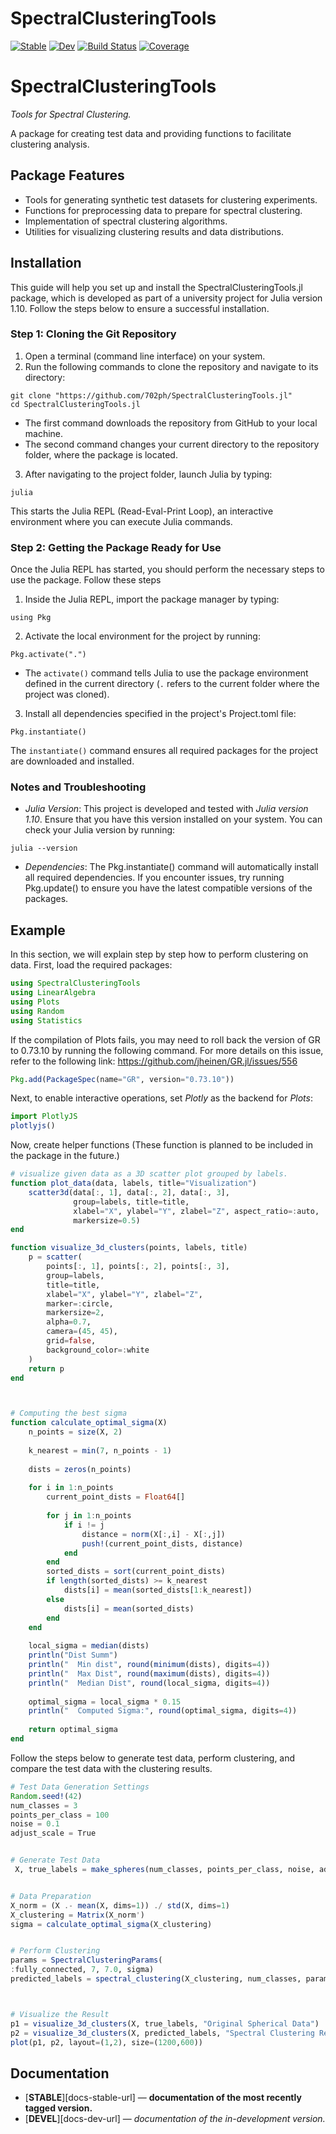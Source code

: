 # SpectralClusteringTools

[![Stable](https://img.shields.io/badge/docs-stable-blue.svg)](https://702ph.github.io/SpectralClusteringTools.jl/stable/)
[![Dev](https://img.shields.io/badge/docs-dev-blue.svg)](https://702ph.github.io/SpectralClusteringTools.jl/dev/)
[![Build Status](https://github.com/702ph/SpectralClusteringTools.jl/actions/workflows/CI.yml/badge.svg?branch=main)](https://github.com/702ph/SpectralClusteringTools.jl/actions/workflows/CI.yml?query=branch%3Amain)
[![Coverage](https://codecov.io/gh/702ph/SpectralClusteringTools.jl/branch/main/graph/badge.svg)](https://codecov.io/gh/702ph/SpectralClusteringTools.jl)


# SpectralClusteringTools

*Tools for Spectral Clustering.*

A package for creating test data and providing functions to facilitate clustering analysis.


## Package Features
- Tools for generating synthetic test datasets for clustering experiments.
- Functions for preprocessing data to prepare for spectral clustering.
- Implementation of spectral clustering algorithms.
- Utilities for visualizing clustering results and data distributions.


## Installation
This guide will help you set up and install the SpectralClusteringTools.jl package, which is developed as part of a university project for Julia version 1.10. Follow the steps below to ensure a successful installation.

### Step 1: Cloning the Git Repository
1. Open a terminal (command line interface) on your system.
2. Run the following commands to clone the repository and navigate to its directory:
```
git clone "https://github.com/702ph/SpectralClusteringTools.jl"
cd SpectralClusteringTools.jl

```
- The first command downloads the repository from GitHub to your local machine.
- The second command changes your current directory to the repository folder, where the package is located.


3. After navigating to the project folder, launch Julia by typing:
```
julia
```
This starts the Julia REPL (Read-Eval-Print Loop), an interactive environment where you can execute Julia commands.


### Step 2: Getting the Package Ready for Use
Once the Julia REPL has started, you should perform the necessary steps to use the package. Follow these steps

1. Inside the Julia REPL, import the package manager by typing:
```
using Pkg
```


2. Activate the local environment for the project by running:
```
Pkg.activate(".")
```
- The `activate()` command tells Julia to use the package environment defined in the current directory (`.` refers to the current folder where the project was cloned).

3. Install all dependencies specified in the project's Project.toml file:
```
Pkg.instantiate()
```
The `instantiate()` command ensures all required packages for the project are downloaded and installed.



### Notes and Troubleshooting
- *Julia Version*: This project is developed and tested with *Julia version 1.10*. Ensure that you have this version installed on your system. You can check your Julia version by running:
```
julia --version
```
- *Dependencies*: The Pkg.instantiate() command will automatically install all required dependencies. If you encounter issues, try running Pkg.update() to ensure you have the latest compatible versions of the packages.


## Example
In this section, we will explain step by step how to perform clustering on data. First, load the required packages:
```julia
using SpectralClusteringTools
using LinearAlgebra
using Plots
using Random
using Statistics
```


If the compilation of Plots fails, you may need to roll back the version of GR to 0.73.10 by running the following command. For more details on this issue, refer to the following link: https://github.com/jheinen/GR.jl/issues/556

```julia
Pkg.add(PackageSpec(name="GR", version="0.73.10"))
```

Next, to enable interactive operations, set *Plotly* as the backend for *Plots*:
```julia
import PlotlyJS
plotlyjs()
```

Now, create helper functions (These function is planned to be included in the package in the future.)
```julia
# visualize given data as a 3D scatter plot grouped by labels.
function plot_data(data, labels, title="Visualization")
    scatter3d(data[:, 1], data[:, 2], data[:, 3],
              group=labels, title=title,
              xlabel="X", ylabel="Y", zlabel="Z", aspect_ratio=:auto,
              markersize=0.5)
end

function visualize_3d_clusters(points, labels, title)
    p = scatter(
        points[:, 1], points[:, 2], points[:, 3],
        group=labels,
        title=title,
        xlabel="X", ylabel="Y", zlabel="Z",
        marker=:circle,
        markersize=2,
        alpha=0.7,
        camera=(45, 45),
        grid=false,
        background_color=:white
    )
    return p
end



# Computing the best sigma
function calculate_optimal_sigma(X)
    n_points = size(X, 2)
    
    k_nearest = min(7, n_points - 1)
    
    dists = zeros(n_points)
    
    for i in 1:n_points
        current_point_dists = Float64[]
    
        for j in 1:n_points
            if i != j
                distance = norm(X[:,i] - X[:,j])
                push!(current_point_dists, distance)
            end
        end
        sorted_dists = sort(current_point_dists)
        if length(sorted_dists) >= k_nearest
            dists[i] = mean(sorted_dists[1:k_nearest])
        else
            dists[i] = mean(sorted_dists)
        end
    end
    
    local_sigma = median(dists)
    println("Dist Summ")
    println("  Min dist", round(minimum(dists), digits=4))
    println("  Max Dist", round(maximum(dists), digits=4))
    println("  Median Dist", round(local_sigma, digits=4))
    
    optimal_sigma = local_sigma * 0.15
    println("  Computed Sigma:", round(optimal_sigma, digits=4))
    
    return optimal_sigma
end

```


Follow the steps below to generate test data, perform clustering, and compare the test data with the clustering results.
```julia
# Test Data Generation Settings 
Random.seed!(42)
num_classes = 3
points_per_class = 100
noise = 0.1
adjust_scale = True


# Generate Test Data 
 X, true_labels = make_spheres(num_classes, points_per_class, noise, adjust_scale)


# Data Preparation
X_norm = (X .- mean(X, dims=1)) ./ std(X, dims=1)
X_clustering = Matrix(X_norm')
sigma = calculate_optimal_sigma(X_clustering)


# Perform Clustering 
params = SpectralClusteringParams(
:fully_connected, 7, 7.0, sigma)
predicted_labels = spectral_clustering(X_clustering, num_classes, params)



# Visualize the Result
p1 = visualize_3d_clusters(X, true_labels, "Original Spherical Data")
p2 = visualize_3d_clusters(X, predicted_labels, "Spectral Clustering Results")
plot(p1, p2, layout=(1,2), size=(1200,600))
```



## Documentation
- [**STABLE**][docs-stable-url] &mdash; **documentation of the most recently tagged version.**
- [**DEVEL**][docs-dev-url] &mdash; *documentation of the in-development version.*
